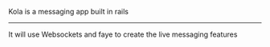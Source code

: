 Kola is a messaging app built in rails 

---------------------------------------

It will use Websockets and faye to create the 
live messaging features

